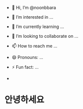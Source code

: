 - 👋 Hi, I’m @noonbbara
- 👀 I’m interested in ...
- 🌱 I’m currently learning ...
- 💞️ I’m looking to collaborate on ...
- 📫 How to reach me ...
- 😄 Pronouns: ...
- ⚡ Fun fact: ...

- <!DOCTYPE html>
<html lang="en">
<head>
  <meta charset="UTF-8">
  <meta name="viewport" content="width=device-width, initial-scale=1.0">
  <title>눈빠라의 자기소개</title>
</head>
<body>
  <h1>안녕하세요</h1>
</body>
</html>

<!---
noonbbara/noonbbara is a ✨ special ✨ repository because its `README.md` (this file) appears on your GitHub profile.
You can click the Preview link to take a look at your changes.
--->

